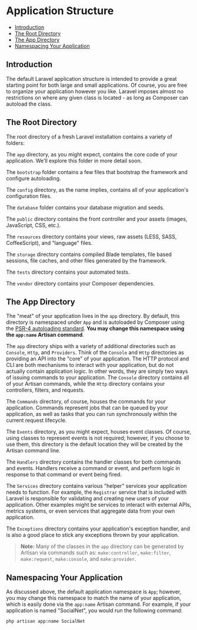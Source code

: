 # Application Structure

- [Introduction](#introduction)
- [The Root Directory](#the-root-directory)
- [The App Directory](#the-app-directory)
- [Namespacing Your Application](#namespacing-your-application)

<a name="introduction"></a>
## Introduction

The default Laravel application structure is intended to provide a great starting point for both large and small applications. Of course, you are free to organize your application however you like. Laravel imposes almost no restrictions on where any given class is located - as long as Composer can autoload the class.

<a name="the-root-directory"></a>
## The Root Directory

The root directory of a fresh Laravel installation contains a variety of folders:

The `app` directory, as you might expect, contains the core code of your application. We'll explore this folder in more detail soon.

The `bootstrap` folder contains a few files that bootstrap the framework and configure autoloading.

The `config` directory, as the name implies, contains all of your application's configuration files.

The `database` folder contains your database migration and seeds.

The `public` directory contains the front controller and your assets (images, JavaScript, CSS, etc.).

The `resources` directory contains your views, raw assets (LESS, SASS, CoffeeScript), and "language" files.

The `storage` directory contains compiled Blade templates, file based sessions, file caches, and other files generated by the framework.

The `tests` directory contains your automated tests.

The `vendor` directory contains your Composer dependencies.

<a name="the-app-directory"></a>
## The App Directory

The "meat" of your application lives in the `app` directory. By default, this directory is namespaced under `App` and is autoloaded by Composer using the [PSR-4 autoloading standard](http://www.php-fig.org/psr/psr-4/). **You may change this namespace using the `app:name` Artisan command**.

The `app` directory ships with a variety of additional directories such as `Console`, `Http`, and `Providers`. Think of the `Console` and `Http` directories as providing an API into the "core" of your application. The HTTP protocol and CLI are both mechanisms to interact with your application, but do not actually contain application logic. In other words, they are simply two ways of issuing commands to your application. The `Console` directory contains all of your Artisan commands, while the `Http` directory contains your controllers, filters, and requests.

The `Commands` directory, of course, houses the commands for your application. Commands represent jobs that can be queued by your application, as well as tasks that you can run synchronously within the current request lifecycle.

The `Events` directory, as you might expect, houses event classes. Of course, using classes to represent events is not required; however, if you choose to use them, this directory is the default location they will be created by the Artisan command line.

The `Handlers` directory contains the handler classes for both commands and events. Handlers receive a command or event, and perform logic in response to that command or event being fired.

The `Services` directory contains various "helper" services your application needs to function. For example, the `Registrar` service that is included with Laravel is responsible for validating and creating new users of your application. Other examples might be services to interact with external APIs, metrics systems, or even services that aggregate data from your own application.

The `Exceptions` directory contains your application's exception handler, and is also a good place to stick any exceptions thrown by your application.

> **Note:** Many of the classes in the `app` directory can be generated by Artisan via commands such as: `make:controller`, `make:filter`, `make:request`, `make:console`, and `make:provider`.

<a name="namespacing-your-application"></a>
## Namespacing Your Application

As discussed above, the default application namespace is `App`; however, you may change this namespace to match the name of your application, which is easily done via the `app:name` Artisan command. For example, if your application is named "SocialNet", you would run the following command:

	php artisan app:name SocialNet
